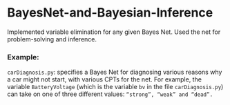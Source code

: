 # BayesNet-and-Bayesian-Inference
Implemented variable elimination for any given Bayes Net. Used the net for problem-solving and inference.

### Example:
`carDiagnosis.py`: specifies a Bayes Net for diagnosing various reasons why a car might not start, with various CPTs for the net. For example, the variable `BatteryVoltage` (which is the variable `bv` in the file `carDiagnosis.py`) can take on one of three different values: `“strong”, “weak” and “dead”.`
